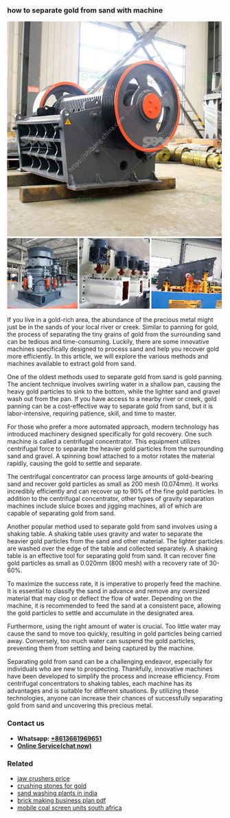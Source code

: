 <h3>how to separate gold from sand with machine</h3><img src='1708322563.jpg' alt=''><p>If you live in a gold-rich area, the abundance of the precious metal might just be in the sands of your local river or creek. Similar to panning for gold, the process of separating the tiny grains of gold from the surrounding sand can be tedious and time-consuming. Luckily, there are some innovative machines specifically designed to process sand and help you recover gold more efficiently. In this article, we will explore the various methods and machines available to extract gold from sand.</p><p>One of the oldest methods used to separate gold from sand is gold panning. The ancient technique involves swirling water in a shallow pan, causing the heavy gold particles to sink to the bottom, while the lighter sand and gravel wash out from the pan. If you have access to a nearby river or creek, gold panning can be a cost-effective way to separate gold from sand, but it is labor-intensive, requiring patience, skill, and time to master.</p><p>For those who prefer a more automated approach, modern technology has introduced machinery designed specifically for gold recovery. One such machine is called a centrifugal concentrator. This equipment utilizes centrifugal force to separate the heavier gold particles from the surrounding sand and gravel. A spinning bowl attached to a motor rotates the material rapidly, causing the gold to settle and separate.</p><p>The centrifugal concentrator can process large amounts of gold-bearing sand and recover gold particles as small as 200 mesh (0.074mm). It works incredibly efficiently and can recover up to 90% of the fine gold particles. In addition to the centrifugal concentrator, other types of gravity separation machines include sluice boxes and jigging machines, all of which are capable of separating gold from sand.</p><p>Another popular method used to separate gold from sand involves using a shaking table. A shaking table uses gravity and water to separate the heavier gold particles from the sand and other material. The lighter particles are washed over the edge of the table and collected separately. A shaking table is an effective tool for separating gold from sand. It can recover fine gold particles as small as 0.020mm (800 mesh) with a recovery rate of 30-60%.</p><p>To maximize the success rate, it is imperative to properly feed the machine. It is essential to classify the sand in advance and remove any oversized material that may clog or deflect the flow of water. Depending on the machine, it is recommended to feed the sand at a consistent pace, allowing the gold particles to settle and accumulate in the designated area.</p><p>Furthermore, using the right amount of water is crucial. Too little water may cause the sand to move too quickly, resulting in gold particles being carried away. Conversely, too much water can suspend the gold particles, preventing them from settling and being captured by the machine.</p><p>Separating gold from sand can be a challenging endeavor, especially for individuals who are new to prospecting. Thankfully, innovative machines have been developed to simplify the process and increase efficiency. From centrifugal concentrators to shaking tables, each machine has its advantages and is suitable for different situations. By utilizing these technologies, anyone can increase their chances of successfully separating gold from sand and uncovering this precious metal.</p><h3>Contact us</h3><ul><li><strong>Whatsapp:&nbsp;<a href="https://wa.me/8613661969651">+8613661969651</a></strong></li><li><a href="https://swt.shibang-china.com/?git&amp;zhl&amp;how to separate gold from sand with machine"><strong>Online Service(chat now)</strong></a></li></ul><h3>Related</h3><ul><li><a href='jaw crushers price.md'>jaw crushers price</a></li><li><a href='crushing stones for gold.md'>crushing stones for gold</a></li><li><a href='sand washing plants in india.md'>sand washing plants in india</a></li><li><a href='brick making business plan pdf.md'>brick making business plan pdf</a></li><li><a href='mobile coal screen units south africa.md'>mobile coal screen units south africa</a></li></ul>